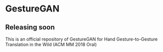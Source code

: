 # GestureGAN

## Releasing soon

This is an official repository of GestureGAN for Hand Gesture-to-Gesture Translation in the Wild (ACM MM 2018 Oral)
